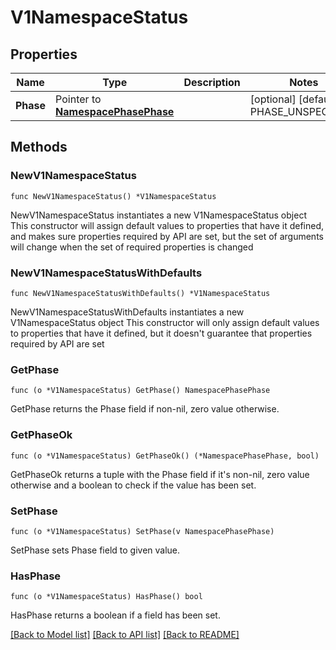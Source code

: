 # V1NamespaceStatus

## Properties

Name | Type | Description | Notes
------------ | ------------- | ------------- | -------------
**Phase** | Pointer to [**NamespacePhasePhase**](NamespacePhasePhase.md) |  | [optional] [default to PHASE_UNSPECIFIED]

## Methods

### NewV1NamespaceStatus

`func NewV1NamespaceStatus() *V1NamespaceStatus`

NewV1NamespaceStatus instantiates a new V1NamespaceStatus object
This constructor will assign default values to properties that have it defined,
and makes sure properties required by API are set, but the set of arguments
will change when the set of required properties is changed

### NewV1NamespaceStatusWithDefaults

`func NewV1NamespaceStatusWithDefaults() *V1NamespaceStatus`

NewV1NamespaceStatusWithDefaults instantiates a new V1NamespaceStatus object
This constructor will only assign default values to properties that have it defined,
but it doesn't guarantee that properties required by API are set

### GetPhase

`func (o *V1NamespaceStatus) GetPhase() NamespacePhasePhase`

GetPhase returns the Phase field if non-nil, zero value otherwise.

### GetPhaseOk

`func (o *V1NamespaceStatus) GetPhaseOk() (*NamespacePhasePhase, bool)`

GetPhaseOk returns a tuple with the Phase field if it's non-nil, zero value otherwise
and a boolean to check if the value has been set.

### SetPhase

`func (o *V1NamespaceStatus) SetPhase(v NamespacePhasePhase)`

SetPhase sets Phase field to given value.

### HasPhase

`func (o *V1NamespaceStatus) HasPhase() bool`

HasPhase returns a boolean if a field has been set.


[[Back to Model list]](../README.md#documentation-for-models) [[Back to API list]](../README.md#documentation-for-api-endpoints) [[Back to README]](../README.md)


